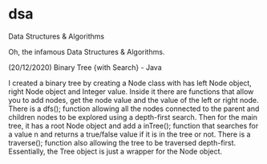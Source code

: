 # dsa
Data Structures &amp; Algorithms

Oh, the infamous Data Structures & Algorithms.

(20/12/2020) Binary Tree {with Search} - Java

I created a binary tree by creating a Node class with has left Node object, right Node object and Integer value. Inside it there are functions that allow you to add nodes, get the node value and the value of the left or right node. There is a dfs(); function allowing all the nodes connected to the parent and children nodes to be explored using a depth-first search. Then for the main tree, it has a root Node object and add a inTree(); function that searches for a value n and returns a true/false value if it is in the tree or not. There is a traverse(); function also allowing the tree to be traversed depth-first. Essentially, the Tree object is just a wrapper for the Node object.
